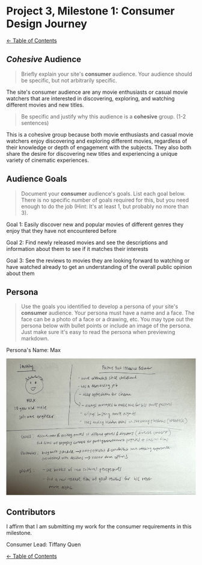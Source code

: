 # Project 3, Milestone 1: **Consumer** Design Journey

[← Table of Contents](../design-journey.md)

## _Cohesive_ Audience
> Briefly explain your site's **consumer** audience.
> Your audience should be specific, but not arbitrarily specific.

The site's consumer audience are any movie enthusiasts or casual movie watchers that are interested in discovering, exploring, and watching different movies and new titles.

> Be specific and justify why this audience is a **cohesive** group. (1-2 sentences)

This is a cohesive group because both movie enthusiasts and casual movie watchers enjoy discovering and exploring different movies, regardless of their knowledge or depth of engagement with the subjects. They also both share the desire for discovering new titles and experiencing a unique variety of cinematic experiences.


## Audience Goals
> Document your **consumer** audience's goals.
> List each goal below. There is no specific number of goals required for this, but you need
> enough to do the job (Hint: It's at least 1, but probably no more than 3).

Goal 1: Easily discover new and popular movies of different genres they enjoy that they have not encountered before

Goal 2: Find newly released movies and see the descriptions and information about them to see if it matches their interests

Goal 3: See the reviews to movies they are looking forward to watching or have watched already to get an understanding of the overall public opinion about them


## Persona
> Use the goals you identified to develop a persona of your site's **consumer** audience.
> Your persona must have a name and a face. The face can be a photo of a face or a drawing, etc.
> You may type out the persona below with bullet points or include an image of the persona.
> Just make sure it's easy to read the persona when previewing markdown.

Persona's Name: Max

![Consumer Persona](/design-plan/images/consumer-persona.jpg)


## Contributors

I affirm that I am submitting my work for the consumer requirements in this milestone.

Consumer Lead: Tiffany Quen


[← Table of Contents](../design-journey.md)
